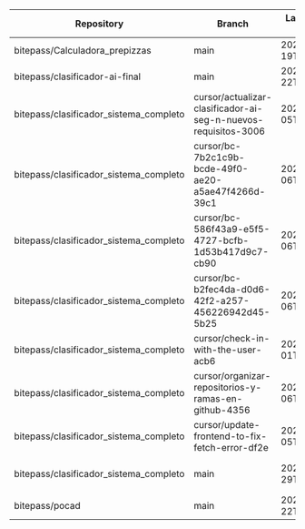 | Repository | Branch | Last commit date | Message | Default | Obsolete |
|------------|--------|------------------|---------|---------|----------|
| bitepass/Calculadora_prepizzas | main | 2024-09-19T21:32:55Z | index.html  | ✅ | ⚠️ |
| bitepass/clasificador-ai-final | main | 2025-06-22T16:12:15Z |  modificaciones:creacion del backend segunda parte  | ✅ |  |
| bitepass/clasificador_sistema_completo | cursor/actualizar-clasificador-ai-seg-n-nuevos-requisitos-3006 | 2025-07-05T03:20:56Z | Add comprehensive DDIC-SM system improvement roadmap documen |  |  |
| bitepass/clasificador_sistema_completo | cursor/bc-7b2c1c9b-bcde-49f0-ae20-a5ae47f4266d-39c1 | 2025-07-06T04:33:09Z | Initial project setup: Excel/CSV text search web application |  |  |
| bitepass/clasificador_sistema_completo | cursor/bc-586f43a9-e5f5-4727-bcfb-1d53b417d9c7-cb90 | 2025-07-06T04:28:26Z | Create Excel/CSV search web app with Flask and dynamic searc |  |  |
| bitepass/clasificador_sistema_completo | cursor/bc-b2fec4da-d0d6-42f2-a257-456226942d45-5b25 | 2025-07-06T04:37:27Z | Add complete Excel/CSV text search web application with Flas |  |  |
| bitepass/clasificador_sistema_completo | cursor/check-in-with-the-user-acb6 | 2025-07-01T11:44:12Z | Implement full IA-powered classification system with cascadi |  |  |
| bitepass/clasificador_sistema_completo | cursor/organizar-repositorios-y-ramas-en-github-4356 | 2025-07-06T12:17:52Z | Add repository organization scripts and documentation for Gi |  |  |
| bitepass/clasificador_sistema_completo | cursor/update-frontend-to-fix-fetch-error-df2e | 2025-07-05T07:24:17Z | Actualizar clasificador AI según nuevos requisitos (#1)  *  | ✅ |  |
| bitepass/clasificador_sistema_completo | main | 2025-06-29T04:56:42Z | Mejoras: modo oscuro, internacionalización, filtros, prueba |  |  |
| bitepass/pocad | main | 2025-06-22T21:48:07Z | Merge branch 'main' of https://github.com/bitepass/pocad  | ✅ |  |

